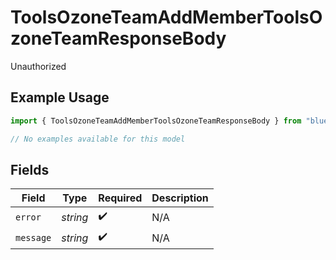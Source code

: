 # ToolsOzoneTeamAddMemberToolsOzoneTeamResponseBody

Unauthorized

## Example Usage

```typescript
import { ToolsOzoneTeamAddMemberToolsOzoneTeamResponseBody } from "bluesky/models/errors";

// No examples available for this model
```

## Fields

| Field              | Type               | Required           | Description        |
| ------------------ | ------------------ | ------------------ | ------------------ |
| `error`            | *string*           | :heavy_check_mark: | N/A                |
| `message`          | *string*           | :heavy_check_mark: | N/A                |